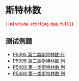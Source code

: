 # 斯特林数

```cpp
{{#include stirling.hpp.full}}
```

## 测试例题

- [P5395 第二类斯特林数·行](https://www.luogu.com.cn/problem/P5395)
- [P5396 第二类斯特林数·列](https://www.luogu.com.cn/problem/P5396)
- [P5409 第一类斯特林数·列](https://www.luogu.com.cn/problem/P5409)
- [P5409 第一类斯特林数·列](https://www.luogu.com.cn/problem/P5409)
